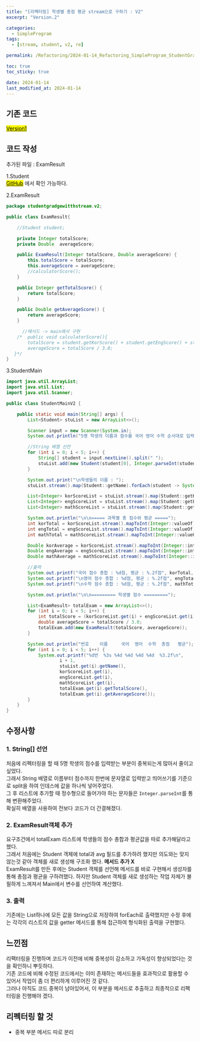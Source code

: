 ```yaml
---
title: "[리팩터링] 학생별 총점 평균 stream으로 구하기 : V2"
excerpt: "Version.2"

categories:
  - SimpleProgram
tags:
  - [stream, student, v2, re]

permalink: /Refactoring/2024-01-14_Refactoring_SimpleProgram_StudentGradeWithStreamV2/

toc: true
toc_sticky: true

date: 2024-01-14
last_modified_at: 2024-01-14
---
```

## 기존 코드
<a href="{{url}}/Refactoring/2024-01-14_Refactoring_SimpleProgram_StudentGradeWithStreamV1/"><mark>Version1</mark></a> 


## 코드 작성
추가된 파일 : ExamResult

1.Student<br>
<a href="https://github.com/JiniiW/Code-Refactoring/blob/main/SimpleProgram/src/studentgradgewitthstream/v1/Student.java"><mark>GitHub</mark></a> 에서 확인 가능하다.

2.ExamResult<br>

```java
package studentgradgewitthstream.v2;

public class ExamResult{

    //Student student;

    private Integer totalScore;
    private Double  averageScore;

    public ExamResult(Integer totalScore, Double averageScore) {
        this.totalScore = totalScore;
        this.averageScore = averageScore;
        //calculatorScore();
    }

    public Integer getTotalScore() {
        return totalScore;
    }

    public Double getAverageScore() {
        return averageScore;
    }

      //메서드 -> main에서 구현
    /*  public void calculatorScore(){
        totalScore = student.getKorScore() + student.getEngScore() + student.getMathScore();
        averageScore = totalScore / 3.0;
   }*/
}

```

3.StudentMain

```java
import java.util.ArrayList;
import java.util.List;
import java.util.Scanner;

public class StudentMainV2 {

    public static void main(String[] args) {
        List<Student> stuList = new ArrayList<>();

        Scanner input = new Scanner(System.in);
        System.out.println("5명 학생의 이름과 점수를 국어 영어 수학 순서대로 입력해주세요.");

        //String 배열 선언
        for (int i = 0; i < 5; i++) {
            String[] student = input.nextLine().split(" ");
            stuList.add(new Student(student[0], Integer.parseInt(student[1]), Integer.parseInt(student[2]), Integer.parseInt(student[3])));
        }

        System.out.print("\n학생들의 이름 : ");
        stuList.stream().map(Student::getName).forEach(student -> System.out.print(student + " "));

        List<Integer> korScoreList = stuList.stream().map(Student::getKorScore).toList();
        List<Integer> engScoreList = stuList.stream().map(Student::getEngScore).toList();
        List<Integer> mathScoreList = stuList.stream().map(Student::getMathScore).toList();

        System.out.println("\n\n===== 과목별 총 점수와 평균 =====");
        int korTotal = korScoreList.stream().mapToInt(Integer::valueOf).sum();
        int engTotal = engScoreList.stream().mapToInt(Integer::valueOf).sum();
        int mathTotal = mathScoreList.stream().mapToInt(Integer::valueOf).sum();

        Double korAverage = korScoreList.stream().mapToInt(Integer::intValue).average().orElse(0.0);
        Double engAverage = engScoreList.stream().mapToInt(Integer::intValue).average().orElse(0.0);
        Double mathAverage = mathScoreList.stream().mapToInt(Integer::intValue).average().orElse(0.0);

        //출력
        System.out.printf("국어 점수 총합 : %d점, 평균 : %.2f점", korTotal, korAverage);
        System.out.printf("\n영어 점수 총합 : %d점, 평균 : %.2f점", engTotal, engAverage);
        System.out.printf("\n수학 점수 총합 : %d점, 평균 : %.2f점", mathTotal, mathAverage);

        System.out.println("\n\n========= 학생별 점수 =========");

        List<ExamResult> totalExam = new ArrayList<>();
        for (int i = 0; i < 5; i++) {
            int totalScore = (korScoreList.get(i) + engScoreList.get(i) + mathScoreList.get(i));
            double averageScore = totalScore / 3.0;
            totalExam.add(new ExamResult(totalScore, averageScore));
        }

        System.out.println("번호    이름     국어  영어  수학  총점   평균");
        for (int i = 0; i < 5; i++) {
            System.out.printf("%d번  %3s %4d %4d %4d %4d  %3.2f\n",
                    i + 1,
                    stuList.get(i).getName(),
                    korScoreList.get(i),
                    engScoreList.get(i),
                    mathScoreList.get(i),
                    totalExam.get(i).getTotalScore(),
                    totalExam.get(i).getAverageScore());
        }
    }
}
```
## 수정사항
### 1. String[] 선언
처음에 리펙터링을 할 때 5명 학생의 점수를 입력받는 부분이 중복되는게 많아서 줄이고 싶었다.<br>
그래서 String 배열로 이름부터 점수까지 한번에 문자열로 입력받고 띄어쓰기를 기준으로 split을 하여 인데스에 값을 하나씩 넣어주었다.<br>
그 후 리스트에 추가할 때 정수형으로 들어가야 하는 문자들은 `Integer.parseInt`를 통해 변환해주었다.<br>
확실히 배열을 사용하여 전보다 코드가 더 간결해졌다.

### 2. ExamResult객체 추가
요구조건에서 totalExam 리스트에 학생들의 점수 총합과 평균값을 따로 추가해달라고 했다.<br>
그래서 처음에는 Student 객체에 total과 avg 필드를 추가하려 했지만 의도와는 맞지 않는것 같아 객체를 새로 생성해 구조화 했다.
**메서드 추가 X**<br>
ExamResult를 만든 후에는 Student 객체를 선언해 메서드를 바로 구현해서 생성자를 통해 총점과 평균을 구하려했다. 하지만 Student 객체를 새로 생성하는 작업 자체가 불필하게 느껴져서 Main에서 변수를 선언하여 계산했다.

### 3. 출력
기존에는 List하나에 모든 값을 String으로 저장하여 forEach로 출력했지만 수정 후에는 각각의 리스트의 값을 getter 메서드를 통해 접근하여 형식화된 출력을 구현했다.

## 느낀점
리팩터링을 진행하며 코드가 이전에 비해 중복성이 감소하고 가독성이 향상되었다는 것을 확인하니 뿌듯하다.<br> 
기존 코드에 비해 수정된 코드에서는 이미 존재하는 메서드들을 효과적으로 활용할 수 있어서 작업이 좀 더 편리하게 이루어진 것 같다.<br> 그러나 아직도 코드 중복이 남아있어서, 이 부분을 메서드로 추출하고 최종적으로 리팩터링을 진행해야 겠다.




## 리펙터링 할 것
- 중복 부분 메서드 따로 분리